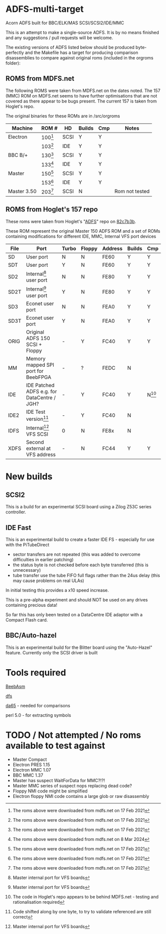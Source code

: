 # ADFS-multi-target
 Acorn ADFS built for BBC/ELK/MAS SCSI/SCSI2/IDE/MMC

 This is an attempt to make a single-source ADFS. It is by no means finished and any suggestions / pull requests
 will be welcome.

 The existing versions of ADFS listed below should be produced byte-perfectly and the Makefile has a target for producing comparison disassemblies to compare against original roms (included in the orgroms folder):


## ROMS from MDFS.net

The following ROMS were taken from MDFS.net on the dates noted. The 157 (MMC) ROM on MDFS.net seems to have 
further optimisations that are not covered as there appear to be bugs present. The current 157 is taken from
Hoglet's repo.

The original binaries for these ROMs are in /src/orgroms

| Machine       | ROM #         | HD    | Builds| Cmp   | Notes
|---------------|---------------|-------|-------|-------|---------
| Electron      | 100[^1]       | SCSI  | Y     | Y     |
|               | 103[^1]       | IDE   | Y     | Y     |
| BBC B/+       | 130[^1]       | SCSI  | Y     | Y     |
|               | 133[^2]       | IDE   | Y     | Y     |
| Master        | 150[^1]       | SCSI  | Y     | Y     |
|               | 153[^1]       | IDE   | Y     | Y     |
| Master 3.50   | 203[^1]       | SCSI  | N     |       | Rom not tested

[^1]: The roms above were downloaded from mdfs.net on 17 Feb 2021
[^2]: The roms above were downloaded from mdfs.net on 8  Mar 2024

## ROMS from Hoglet's 157 repo

These roms were taken from Hoglet's "[ADFS](https://github.com/hoglet67/ADFS)" repo on [82c7b3b](https://github.com/hoglet67/ADFS/commit/82c7b3bebc43ed34d7e7975214bbf2ab0b6adb73). 

These ROM represent the original Master 150 ADFS ROM and a set of ROMs containing modifications for different
IDE, MMC, Internal VFS port devices 

|File   | Port                                          |Turbo  |Floppy |Address|Builds | Cmp
|-------|-----------------------------------------------|-------|-------|-------|-------|--------
|SD     | User port                                     |  N    |  N    | FE60  |   Y   |  Y
|SDT    | User port                                     |  Y    |  N    | FE60  |   Y   |  Y
|SD2    | Internal[^3] user port                        |  N    |  N    | FE80  |   Y   |  Y
|SD2T   | Internal[^3] user port                        |  Y    |  N    | FE80  |   Y   |  Y
|SD3    | Econet user port                              |  N    |  N    | FEA0  |   Y   |  Y
|SD3T   | Econet user port                              |  Y    |  N    | FEA0  |   Y   |  Y
|ORIG   | Original ADFS 150 SCSI + Floppy               |  -    |  Y    | FC40  |   Y   |  Y
|MM     | Memory mapped SPI port for BeebFPGA           |  -    |  ?    | FEDC  |   N   |  
|IDE    | IDE Patched ADFS e.g. for DataCentre / JGH?   |  -    |  Y    | FC40  |   Y   |  N[^5]
|IDE2   | IDE Test version[^4]                          |  -    |  Y    | FC40  |   N   |  
|IDFS   | Internal[^3] VFS SCSI                         |  0    |  N    | FE8x  |   N   |  
|XDFS   | Second external at VFS address                |  -    |  N    | FC44  |   Y   |  Y

[^3]: Master internal port for VFS boards
[^4]: Code shifted along by one byte, to try to validate referenced are still correct
[^5]: The code in Hoglet's repo appears to be behind MDFS.net - testing and rationalisation required

# New builds

## SCSI2 
This is a build for an experimental SCSI board using a Zilog Z53C series controller. 

## IDE Fast

This is an experimental build to create a faster IDE FS - especially for use with the PiTubeDirect

- sector transfers are not repeated (this was added to overcome difficulties in earlier patching)
- the status byte is not checked before each byte transferred (this is unnecessary)
- tube transfer use the tube FIFO full flags rather than the 24us delay (this may cause problems on real ULAs)

In initial testing this provides a x10 speed increase. 

This is a pre-alpha experiment and should NOT be used on any drives containing precious data! 

So far this has only been tested on a DataCentre IDE adaptor with a Compact Flash card. 

## BBC/Auto-hazel

This is an experimental build for the Blitter board using the "Auto-Hazel" feature. Currently
only the SCSI driver is built

# Tools required

[BeebAsm](https://github.com/stardot/beebasm)

[dfs](https://github.com/dominicbeesley/dfs-0.4)

[da65](https://cc65.github.io/doc/da65.html) - needed for comparisons

perl 5.0 - for extracting symbols



# TODO / Not attempted / No roms available to test against

- Master Compact
- Electron PRES 1.15
- Electron MMC 1.07
- BBC MMC 1.37
- Master has suspect WaitForData for MMC?!?!
- Master MMC series of suspect nops replacing dead code?
- Floppy NMI code might be simplified
- Electron floppy NMI code contains a large glob or raw disassembly


